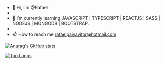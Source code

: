 - 👋 Hi, I’m @Rafael
-
- 🌱 I’m currently learning JAVASCRIPT | TYPESCRIPT | REACTJS | SASS | NODEJS | MONGODB | BOOTSTRAP.
-
- 📫 How to reach me rafaelpaivavitor@hotmail.com

[![Anurag's GitHub stats](https://github-readme-stats.vercel.app/api?username=Rafaero)](https://github.com/anuraghazra/github-readme-stats)

[![Top Langs](https://github-readme-stats.vercel.app/api/top-langs/?username=Rafaero&layout=compact)](https://github.com/anuraghazra/github-readme-stats)



<!---
Rafaero/Rafaero is a ✨ special ✨ repository because its `README.md` (this file) appears on your GitHub profile.
You can click the Preview link to take a look at your changes.
--->
